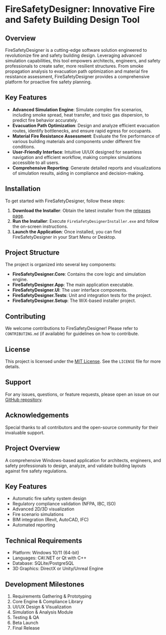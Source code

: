 # FireSafetyDesigner: Innovative Fire and Safety Building Design Tool

## Overview

FireSafetyDesigner is a cutting-edge software solution engineered to revolutionize fire and safety building design. Leveraging advanced simulation capabilities, this tool empowers architects, engineers, and safety professionals to create safer, more resilient structures. From smoke propagation analysis to evacuation path optimization and material fire resistance assessment, FireSafetyDesigner provides a comprehensive platform for proactive fire safety planning.

## Key Features

-   **Advanced Simulation Engine**: Simulate complex fire scenarios, including smoke spread, heat transfer, and toxic gas dispersion, to predict fire behavior accurately.
-   **Evacuation Path Optimization**: Design and analyze efficient evacuation routes, identify bottlenecks, and ensure rapid egress for occupants.
-   **Material Fire Resistance Assessment**: Evaluate the fire performance of various building materials and components under different fire conditions.
-   **User-Friendly Interface**: Intuitive UI/UX designed for seamless navigation and efficient workflow, making complex simulations accessible to all users.
-   **Comprehensive Reporting**: Generate detailed reports and visualizations of simulation results, aiding in compliance and decision-making.

## Installation

To get started with FireSafetyDesigner, follow these steps:

1.  **Download the Installer**: Obtain the latest installer from the [releases page]([link-to-releases-page](https://github.com/MohdRash/FireSafetyDesigner/releases/tag/v1.0.0)).
2.  **Run the Installer**: Execute `FireSafetyDesignerInstaller.exe` and follow the on-screen instructions.
3.  **Launch the Application**: Once installed, you can find FireSafetyDesigner in your Start Menu or Desktop.

## Project Structure

The project is organized into several key components:

-   **FireSafetyDesigner.Core**: Contains the core logic and simulation engine.
-   **FireSafetyDesigner.App**: The main application executable.
-   **FireSafetyDesigner.UI**: The user interface components.
-   **FireSafetyDesigner.Tests**: Unit and integration tests for the project.
-   **FireSafetyDesigner.Setup**: The WiX-based installer project.

## Contributing

We welcome contributions to FireSafetyDesigner! Please refer to `CONTRIBUTING.md` (if available) for guidelines on how to contribute.

## License

This project is licensed under the [MIT License](LICENSE). See the `LICENSE` file for more details.

## Support

For any issues, questions, or feature requests, please open an issue on our [GitHub repository](link-to-github-issues).

## Acknowledgements

Special thanks to all contributors and the open-source community for their invaluable support.

## Project Overview
A comprehensive Windows-based application for architects, engineers, and safety professionals to design, analyze, and validate building layouts against fire safety regulations.

## Key Features
- Automatic fire safety system design
- Regulatory compliance validation (NFPA, IBC, ISO)
- Advanced 2D/3D visualization
- Fire scenario simulations
- BIM integration (Revit, AutoCAD, IFC)
- Automated reporting

## Technical Requirements
- Platform: Windows 10/11 (64-bit)
- Languages: C#/.NET or Qt with C++
- Database: SQLite/PostgreSQL
- 3D Graphics: DirectX or Unity/Unreal Engine

## Development Milestones
1. Requirements Gathering & Prototyping
2. Core Engine & Compliance Library
3. UI/UX Design & Visualization
4. Simulation & Analysis Module
5. Testing & QA
6. Beta Launch
7. Final Release
